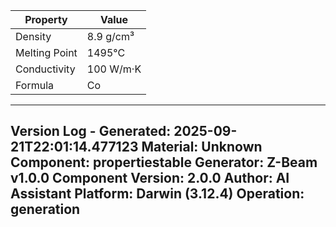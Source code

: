 | Property | Value |
|----------|-------|
| Density | 8.9 g/cm³ |
| Melting Point | 1495°C |
| Conductivity | 100 W/m·K |
| Formula | Co |


---
Version Log - Generated: 2025-09-21T22:01:14.477123
Material: Unknown
Component: propertiestable
Generator: Z-Beam v1.0.0
Component Version: 2.0.0
Author: AI Assistant
Platform: Darwin (3.12.4)
Operation: generation
---